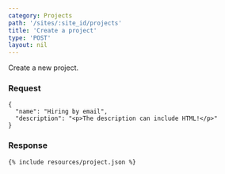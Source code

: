 ```yaml
---
category: Projects
path: '/sites/:site_id/projects'
title: 'Create a project'
type: 'POST'
layout: nil
---
```


Create a new project.

### Request
```
{
  "name": "Hiring by email",
  "description": "<p>The description can include HTML!</p>"
}
```

### Response

```{% include resources/project.json %}```
